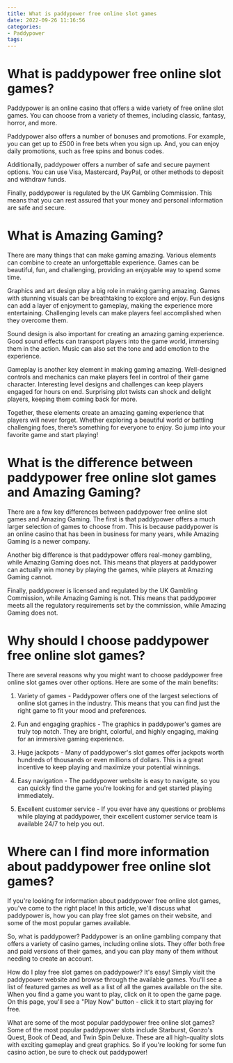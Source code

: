 ```yaml
---
title: What is paddypower free online slot games
date: 2022-09-26 11:16:56
categories:
- Paddypower
tags:
---
```



#  What is paddypower free online slot games?

Paddypower is an online casino that offers a wide variety of free online slot games. You can choose from a variety of themes, including classic, fantasy, horror, and more.

Paddypower also offers a number of bonuses and promotions. For example, you can get up to £500 in free bets when you sign up. And, you can enjoy daily promotions, such as free spins and bonus codes.

Additionally, paddypower offers a number of safe and secure payment options. You can use Visa, Mastercard, PayPal, or other methods to deposit and withdraw funds.

Finally, paddypower is regulated by the UK Gambling Commission. This means that you can rest assured that your money and personal information are safe and secure.

#  What is Amazing Gaming?

There are many things that can make gaming amazing. Various elements can combine to create an unforgettable experience. Games can be beautiful, fun, and challenging, providing an enjoyable way to spend some time.

Graphics and art design play a big role in making gaming amazing. Games with stunning visuals can be breathtaking to explore and enjoy. Fun designs can add a layer of enjoyment to gameplay, making the experience more entertaining. Challenging levels can make players feel accomplished when they overcome them.

Sound design is also important for creating an amazing gaming experience. Good sound effects can transport players into the game world, immersing them in the action. Music can also set the tone and add emotion to the experience.

Gameplay is another key element in making gaming amazing. Well-designed controls and mechanics can make players feel in control of their game character. Interesting level designs and challenges can keep players engaged for hours on end. Surprising plot twists can shock and delight players, keeping them coming back for more.

Together, these elements create an amazing gaming experience that players will never forget. Whether exploring a beautiful world or battling challenging foes, there’s something for everyone to enjoy. So jump into your favorite game and start playing!

#  What is the difference between paddypower free online slot games and Amazing Gaming?

There are a few key differences between paddypower free online slot games and Amazing Gaming. The first is that paddypower offers a much larger selection of games to choose from. This is because paddypower is an online casino that has been in business for many years, while Amazing Gaming is a newer company.

Another big difference is that paddypower offers real-money gambling, while Amazing Gaming does not. This means that players at paddypower can actually win money by playing the games, while players at Amazing Gaming cannot.

Finally, paddypower is licensed and regulated by the UK Gambling Commission, while Amazing Gaming is not. This means that paddypower meets all the regulatory requirements set by the commission, while Amazing Gaming does not.

#  Why should I choose paddypower free online slot games?

There are several reasons why you might want to choose paddypower free online slot games over other options. Here are some of the main benefits:

1. Variety of games - Paddypower offers one of the largest selections of online slot games in the industry. This means that you can find just the right game to fit your mood and preferences.

2. Fun and engaging graphics - The graphics in paddypower's games are truly top notch. They are bright, colorful, and highly engaging, making for an immersive gaming experience.

3. Huge jackpots - Many of paddypower's slot games offer jackpots worth hundreds of thousands or even millions of dollars. This is a great incentive to keep playing and maximize your potential winnings.

4. Easy navigation - The paddypower website is easy to navigate, so you can quickly find the game you're looking for and get started playing immediately.

5. Excellent customer service - If you ever have any questions or problems while playing at paddypower, their excellent customer service team is available 24/7 to help you out.

#  Where can I find more information about paddypower free online slot games?

If you're looking for information about paddypower free online slot games, you've come to the right place! In this article, we'll discuss what paddypower is, how you can play free slot games on their website, and some of the most popular games available.

So, what is paddypower? Paddypower is an online gambling company that offers a variety of casino games, including online slots. They offer both free and paid versions of their games, and you can play many of them without needing to create an account.

How do I play free slot games on paddypower? It's easy! Simply visit the paddypower website and browse through the available games. You'll see a list of featured games as well as a list of all the games available on the site. When you find a game you want to play, click on it to open the game page. On this page, you'll see a "Play Now" button - click it to start playing for free.

What are some of the most popular paddypower free online slot games? Some of the most popular paddypower slots include Starburst, Gonzo's Quest, Book of Dead, and Twin Spin Deluxe. These are all high-quality slots with exciting gameplay and great graphics. So if you're looking for some fun casino action, be sure to check out paddypower!